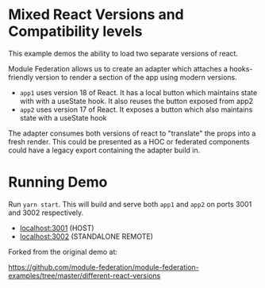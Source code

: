 # Mixed React Versions and Compatibility levels

This example demos the ability to load two separate versions of react.

Module Federation allows us to create an adapter which attaches a hooks-friendly version to render a section of the app using modern versions.

- `app1` uses version 18 of React.  It has a local button which maintains state with with a useState hook.  It also reuses the button exposed from app2
- `app2` uses version 17 of React. It exposes a button which also maintains state with a useState hook

The adapter consumes both versions of react to "translate" the props into a fresh render. This could be presented as a HOC or federated components could have a legacy export containing the adapter build in.

# Running Demo

Run `yarn start`. This will build and serve both `app1` and `app2` on ports 3001 and 3002 respectively.

- [localhost:3001](http://localhost:3001/) (HOST)
- [localhost:3002](http://localhost:3002/) (STANDALONE REMOTE)

Forked from the original demo at:

https://github.com/module-federation/module-federation-examples/tree/master/different-react-versions